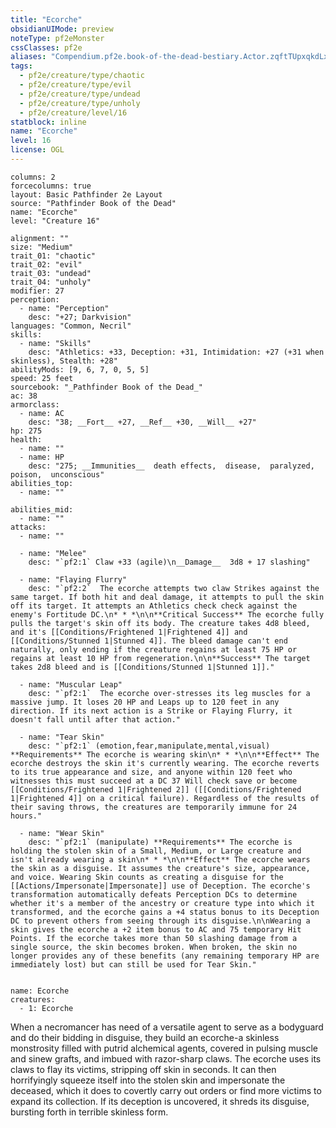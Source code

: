 ```yaml
---
title: "Ecorche"
obsidianUIMode: preview
noteType: pf2eMonster
cssClasses: pf2e
aliases: "Compendium.pf2e.book-of-the-dead-bestiary.Actor.zqftTUpxqkdLx2IY" 
tags:
  - pf2e/creature/type/chaotic
  - pf2e/creature/type/evil
  - pf2e/creature/type/undead
  - pf2e/creature/type/unholy
  - pf2e/creature/level/16
statblock: inline
name: "Ecorche"
level: 16
license: OGL
---
```


```statblock
columns: 2
forcecolumns: true
layout: Basic Pathfinder 2e Layout
source: "Pathfinder Book of the Dead"
name: "Ecorche"
level: "Creature 16"

alignment: ""
size: "Medium"
trait_01: "chaotic"
trait_02: "evil"
trait_03: "undead"
trait_04: "unholy"
modifier: 27
perception:
  - name: "Perception"
    desc: "+27; Darkvision"
languages: "Common, Necril"
skills:
  - name: "Skills"
    desc: "Athletics: +33, Deception: +31, Intimidation: +27 (+31 when skinless), Stealth: +28"
abilityMods: [9, 6, 7, 0, 5, 5]
speed: 25 feet
sourcebook: "_Pathfinder Book of the Dead_"
ac: 38
armorclass:
  - name: AC
    desc: "38; __Fort__ +27, __Ref__ +30, __Will__ +27"
hp: 275
health:
  - name: ""
  - name: HP
    desc: "275; __Immunities__  death effects,  disease,  paralyzed,  poison,  unconscious"
abilities_top:
  - name: ""

abilities_mid:
  - name: ""
attacks:
  - name: ""

  - name: "Melee"
    desc: "`pf2:1` Claw +33 (agile)\n__Damage__  3d8 + 17 slashing"

  - name: "Flaying Flurry"
    desc: "`pf2:2`  The ecorche attempts two claw Strikes against the same target. If both hit and deal damage, it attempts to pull the skin off its target. It attempts an Athletics check check against the enemy's Fortitude DC.\n* * *\n\n**Critical Success** The ecorche fully pulls the target's skin off its body. The creature takes 4d8 bleed, and it's [[Conditions/Frightened 1|Frightened 4]] and [[Conditions/Stunned 1|Stunned 4]]. The bleed damage can't end naturally, only ending if the creature regains at least 75 HP or regains at least 10 HP from regeneration.\n\n**Success** The target takes 2d8 bleed and is [[Conditions/Stunned 1|Stunned 1]]."

  - name: "Muscular Leap"
    desc: "`pf2:1`  The ecorche over-stresses its leg muscles for a massive jump. It loses 20 HP and Leaps up to 120 feet in any direction. If its next action is a Strike or Flaying Flurry, it doesn't fall until after that action."

  - name: "Tear Skin"
    desc: "`pf2:1` (emotion,fear,manipulate,mental,visual) **Requirements** The ecorche is wearing skin\n* * *\n\n**Effect** The ecorche destroys the skin it's currently wearing. The ecorche reverts to its true appearance and size, and anyone within 120 feet who witnesses this must succeed at a DC 37 Will check save or become [[Conditions/Frightened 1|Frightened 2]] ([[Conditions/Frightened 1|Frightened 4]] on a critical failure). Regardless of the results of their saving throws, the creatures are temporarily immune for 24 hours."

  - name: "Wear Skin"
    desc: "`pf2:1` (manipulate) **Requirements** The ecorche is holding the stolen skin of a Small, Medium, or Large creature and isn't already wearing a skin\n* * *\n\n**Effect** The ecorche wears the skin as a disguise. It assumes the creature's size, appearance, and voice. Wearing Skin counts as creating a disguise for the [[Actions/Impersonate|Impersonate]] use of Deception. The ecorche's transformation automatically defeats Perception DCs to determine whether it's a member of the ancestry or creature type into which it transformed, and the ecorche gains a +4 status bonus to its Deception DC to prevent others from seeing through its disguise.\n\nWearing a skin gives the ecorche a +2 item bonus to AC and 75 temporary Hit Points. If the ecorche takes more than 50 slashing damage from a single source, the skin becomes broken. When broken, the skin no longer provides any of these benefits (any remaining temporary HP are immediately lost) but can still be used for Tear Skin."
 
```

```encounter-table
name: Ecorche
creatures:
  - 1: Ecorche
```



When a necromancer has need of a versatile agent to serve as a bodyguard and do their bidding in disguise, they build an ecorche-a skinless monstrosity filled with putrid alchemical agents, covered in pulsing muscle and sinew grafts, and imbued with razor-sharp claws. The ecorche uses its claws to flay its victims, stripping off skin in seconds. It can then horrifyingly squeeze itself into the stolen skin and impersonate the deceased, which it does to covertly carry out orders or find more victims to expand its collection. If its deception is uncovered, it shreds its disguise, bursting forth in terrible skinless form.
